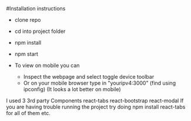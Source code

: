 #Installation instructions
- clone repo
- cd into project folder
- npm install
- npm start

- To view on mobile you can
  - Inspect the webpage and select toggle device toolbar
  - Or on your mobile browser type in "youripv4:3000" (find using ipconfig)
(It looks a lot better on mobile)

I used 3 3rd party Components
react-tabs
react-bootstrap
react-modal
If you are having trouble running the project try doing
npm install react-tabs
for all of them
etc.
